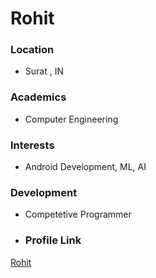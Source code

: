 # Rohit
### Location

- Surat , IN
### Academics

- Computer Engineering
### Interests

- Android Development, ML, AI

### Development

- Competetive Programmer

- ### Profile Link

[Rohit](https://github.com/rohitbakoliya)
